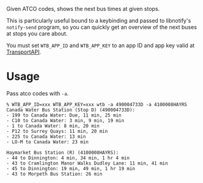 Given ATCO codes, shows the next bus times at given stops.

This is particularly useful bound to a keybinding and passed to libnotify's
`notify-send` program, so you can quickly get an overview of the next buses at
stops you care about.

You must set `WTB_APP_ID` and `WTB_APP_KEY` to an app ID and app key valid at
[TransportAPI](https://www.transportapi.com/).

# Usage

Pass atco codes with `-a`.

```
% WTB_APP_ID=xxx WTB_APP_KEY=xxx wtb -a 490004733D -a 4100008HAYRS
Canada Water Bus Station (Stop D) (490004733D):
- 199 to Canada Water: Due, 11 min, 25 min
- C10 to Canada Water: 3 min, 9 min, 19 min
- 1 to Canada Water: 8 min, 20 min
- P12 to Surrey Quays: 11 min, 20 min
- 225 to Canada Water: 13 min
- LO-M to Canada Water: 23 min

Haymarket Bus Station (R) (4100008HAYRS):
- 44 to Dinnington: 4 min, 34 min, 1 hr 4 min
- 43 to Cramlington Manor Walks Dudley Lane: 11 min, 41 min
- 45 to Dinnington: 19 min, 49 min, 1 hr 19 min
- 43 to Morpeth Bus Station: 26 min
```
